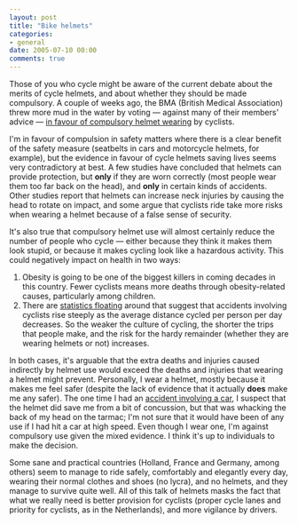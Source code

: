 ```yaml
---
layout: post
title: "Bike helmets"
categories:
- general
date: 2005-07-10 00:00
comments: true
---
```


<p>Those of you who cycle might be aware of the current debate about the merits of cycle helmets, and about whether they should be made compulsory. A couple of weeks ago, the BMA (British Medical Association) threw more mud in the water by voting &mdash; against many of their members' advice &mdash; <a href="http://www.bikebiz.co.uk/daily-news/article.php?id=5728">in favour of compulsory helmet wearing</a> by cyclists.</p>

<p>I'm in favour of compulsion in safety matters where there is a clear benefit of the safety measure (seatbelts in cars and motorcycle helmets, for example), but the evidence in favour of cycle helmets saving lives seems very contradictory at best. A few studies have concluded that helmets can provide protection, but <strong>only</strong> if they are worn correctly (most people wear them too far back on the head), and <strong>only</strong> in certain kinds of accidents. Other studies report that helmets can increase neck injuries by causing the head to rotate on impact, and some argue that cyclists ride take more risks when wearing a helmet because of a false sense of security.</p>


<p>It's also true that compulsory helmet use will almost certainly reduce the number of people who cycle &mdash; either because they think it makes them look stupid, or because it makes cycling look like a hazardous activity. This could negatively impact on health in two ways:</p>

<ol>
<li>Obesity is going to be one of the biggest killers in coming decades in this country. Fewer cyclists means more deaths through obesity-related causes, particularly among children.</li>
<li>There are <a href="http://www.rousette.org.uk/blog/archives/2004/05/07/cycle-statistics/">statistics floating</a> around that suggest that accidents involving cyclists rise steeply as the average distance cycled per person per day decreases. So the weaker the culture of cycling, the shorter the trips that people make, and the risk for the hardy remainder (whether they are wearing helmets or not) increases.</li>
</ol>

<p>In both cases, it's arguable that the extra deaths and injuries caused indirectly by helmet use would exceed the deaths and injuries that wearing a helmet might prevent. Personally, I wear a helmet, mostly because it makes me feel safer (despite the lack of evidence that it actually <strong>does</strong> make me any safer). The one time I had an <a href="http://www.rousette.org.uk/blog/archives/2003/07/28/casualty/">accident involving a car</a>, I suspect that the helmet did save me from a bit of concussion, but that was whacking the back of my head on the tarmac; I'm not sure that it would have been of any use if I had hit a car at high speed. Even though I wear one, I'm against compulsory use given the mixed evidence. I think it's up to individuals to make the decision.</p>

<p>Some sane and practical countries (Holland, France and Germany, among others) seem to manage to ride safely, comfortably and elegantly every day, wearing their normal clothes and shoes (no lycra), and no helmets, and they manage to survive quite well. All of this talk of helmets masks the fact that what we really need is better provision for cyclists (proper cycle lanes and priority for cyclists, as in the Netherlands), and more vigilance by drivers.</p>


